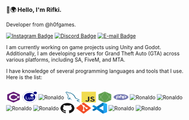 ### 👋🌍 Hello, I'm Rifki.

Developer from @h0fgames.

[![Instagram Badge](https://img.shields.io/badge/-@usingunityengine-00875f?style=flat-square&labelColor=00875f&logo=instagram&logoColor=white&link=https://instagram.com/usingunityengine)](https://instagram.com/usingunityengine) 
[![Discord Badge](https://img.shields.io/badge/-.h0f-00875f?style=flat-square&labelColor=00875f&logo=discord&logoColor=white&link=https://discord.com/users/1146508215559917699)](https://discord.com/users/1146508215559917699) 
[![E-mail Badge](https://img.shields.io/badge/-rifki@project.com-00875f?style=flat-square&labelColor=00875f&logo=gmail&logoColor=white&link=mailto:rifki@project.com)](mailto:rifki@project.com) 

I am currently working on game projects using Unity and Godot. Additionally, I am developing servers for Grand Theft Auto (GTA) across various platforms, including SA, FiveM, and MTA.

I have knowledge of several programming languages and tools that I use. Here is the list:

<div style="display: inline_block"><br>
  <img align="center" alt="Ronaldo" height="30" width="40" src="https://raw.githubusercontent.com/devicons/devicon/master/icons/csharp/csharp-plain.svg">
  <img align="center" alt="Ronaldo" height="30" width="40" src="https://github.com/devicons/devicon/blob/master/icons/lua/lua-plain.svg">
  <img align="center" alt="Ronaldo" height="30" width="40" src="https://i.imgur.com/VJLHjfM.png">
  <img align="center" alt="Ronaldo" height="30" width="40" src="https://github.com/devicons/devicon/blob/master/icons/mysql/mysql-plain.svg">
  <img align="center" alt="Ronaldo" height="30" width="40" src="https://raw.githubusercontent.com/devicons/devicon/master/icons/javascript/javascript-original.svg">
  <img align="center" alt="Ronaldo" height="30" width="40" src="https://raw.githubusercontent.com/devicons/devicon/master/icons/nodejs/nodejs-plain.svg">
  <img align="center" alt="Ronaldo" height="30" width="40" src="https://github.com/devicons/devicon/blob/master/icons/php/php-plain.svg">

  <img align="center" alt="Ronaldo" height="30" width="80" src="https://cdn.sanity.io/images/fuvbjjlp/production/b9385c095d1c8c58f48fc7d4fc8ae257395169c8-266x98.png">
  <img align="center" alt="Ronaldo" height="30" width="80" src="https://godotengine.org/assets/press/logo_small_color_light.png">
  

  <img align="center" alt="Ronaldo" height="34" width="34" src="https://avatars.githubusercontent.com/u/2521172?s=200&v=4">
  <img align="center" alt="Ronaldo" height="34" width="34" src="https://upload.wikimedia.org/wikipedia/commons/0/0c/Blender_logo_no_text.svg">
  <img align="center" alt="Ronaldo" height="30" width="40" src="https://raw.githubusercontent.com/devicons/devicon/master/icons/github/github-original.svg">
  <img align="center" alt="Ronaldo" height="30" width="40" src="https://github.com/devicons/devicon/blob/master/icons/git/git-plain.svg">
  <img align="center" alt="Ronaldo" height="30" width="40" src="https://github.com/devicons/devicon/blob/master/icons/vscode/vscode-original.svg">
  <img align="center" alt="Ronaldo" height="30" width="30" src="https://www.sublimehq.com/images/sublime_text.png">
  <img align="center" alt="Ronaldo" height="30" width="30" src="https://www.tech-wiki.net/images/a/a8/Notepad%2B%2B_logo.png">
 


</div>
